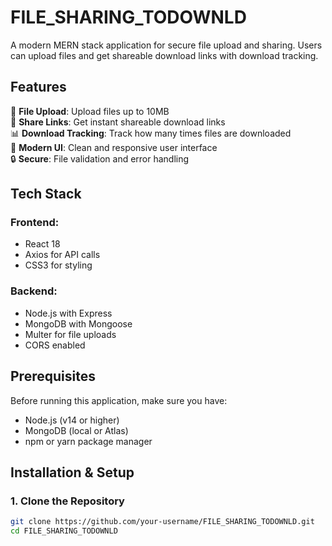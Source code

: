 # FILE_SHARING_TODOWNLD


A modern MERN stack application for secure file upload and sharing. Users can upload files and get shareable download links with download tracking.

## Features

📁 **File Upload**: Upload files up to 10MB  
🔗 **Share Links**: Get instant shareable download links  
📊 **Download Tracking**: Track how many times files are downloaded  
🎨 **Modern UI**: Clean and responsive user interface  
🔒 **Secure**: File validation and error handling

## Tech Stack

### Frontend:
- React 18  
- Axios for API calls  
- CSS3 for styling  

### Backend:
- Node.js with Express  
- MongoDB with Mongoose  
- Multer for file uploads  
- CORS enabled  

## Prerequisites

Before running this application, make sure you have:

- Node.js (v14 or higher)  
- MongoDB (local or Atlas)  
- npm or yarn package manager  

## Installation & Setup

### 1. Clone the Repository
```bash
git clone https://github.com/your-username/FILE_SHARING_TODOWNLD.git
cd FILE_SHARING_TODOWNLD
